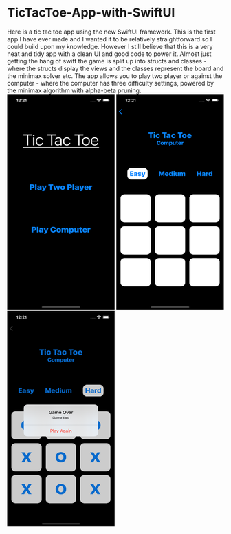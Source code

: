 # TicTacToe-App-with-SwiftUI
Here is a tic tac toe app using the new SwiftUI framework. This is the first app I have ever made and I wanted it to be relatively straightforward so I could build upon my knowledge. However I still believe that this is a very neat and tidy app with a clean UI and good code to power it. Almost just getting the hang of swift the game is split up into structs and classes - where the structs display the views and the classes represent the board and the minimax solver etc. The app allows you to play two player or against the computer - where the computer has three difficulty settings, powered by the minimax algorithm with alpha-beta pruning.   
<img src="https://github.com/stevoslates/TicTacToe-App-with-SwiftUI/blob/main/photo1.png" alt="alt text" width="250" height="500">
<img src="https://github.com/stevoslates/TicTacToe-App-with-SwiftUI/blob/main/photo2.png" alt="alt text" width="250" height="500">
<img src="https://github.com/stevoslates/TicTacToe-App-with-SwiftUI/blob/main/photo3.png" alt="alt text" width="250" height="500">

